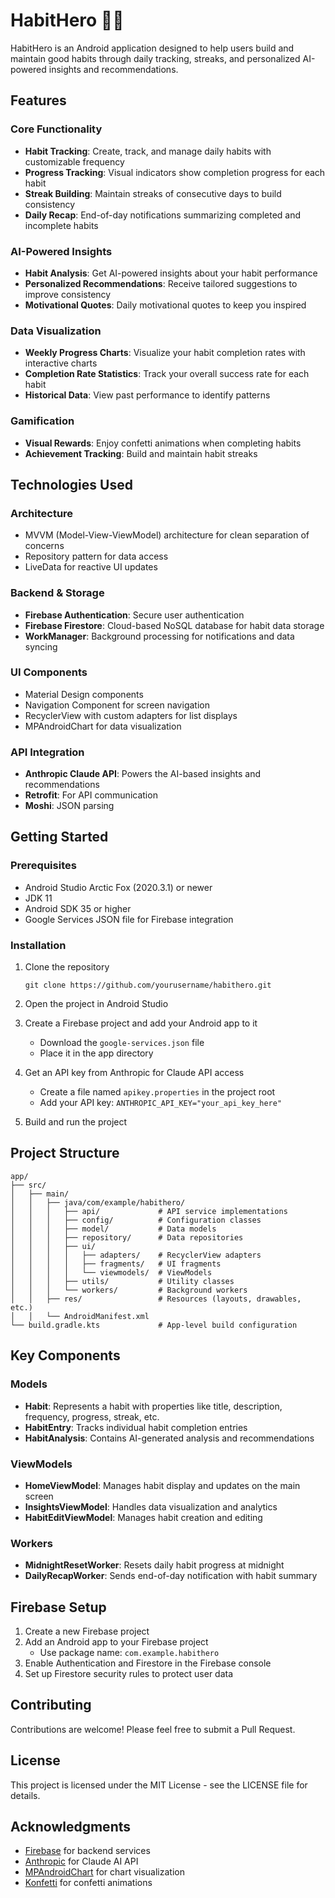 # HabitHero 🦸‍♂️

HabitHero is an Android application designed to help users build and maintain good habits through daily tracking, streaks, and personalized AI-powered insights and recommendations.

## Features

### Core Functionality
- **Habit Tracking**: Create, track, and manage daily habits with customizable frequency
- **Progress Tracking**: Visual indicators show completion progress for each habit
- **Streak Building**: Maintain streaks of consecutive days to build consistency
- **Daily Recap**: End-of-day notifications summarizing completed and incomplete habits

### AI-Powered Insights
- **Habit Analysis**: Get AI-powered insights about your habit performance
- **Personalized Recommendations**: Receive tailored suggestions to improve consistency
- **Motivational Quotes**: Daily motivational quotes to keep you inspired

### Data Visualization
- **Weekly Progress Charts**: Visualize your habit completion rates with interactive charts
- **Completion Rate Statistics**: Track your overall success rate for each habit
- **Historical Data**: View past performance to identify patterns

### Gamification
- **Visual Rewards**: Enjoy confetti animations when completing habits
- **Achievement Tracking**: Build and maintain habit streaks

## Technologies Used

### Architecture
- MVVM (Model-View-ViewModel) architecture for clean separation of concerns
- Repository pattern for data access
- LiveData for reactive UI updates

### Backend & Storage
- **Firebase Authentication**: Secure user authentication
- **Firebase Firestore**: Cloud-based NoSQL database for habit data storage
- **WorkManager**: Background processing for notifications and data syncing

### UI Components
- Material Design components
- Navigation Component for screen navigation
- RecyclerView with custom adapters for list displays
- MPAndroidChart for data visualization

### API Integration
- **Anthropic Claude API**: Powers the AI-based insights and recommendations
- **Retrofit**: For API communication
- **Moshi**: JSON parsing

## Getting Started

### Prerequisites
- Android Studio Arctic Fox (2020.3.1) or newer
- JDK 11
- Android SDK 35 or higher
- Google Services JSON file for Firebase integration

### Installation
1. Clone the repository
   ```
   git clone https://github.com/yourusername/habithero.git
   ```

2. Open the project in Android Studio

3. Create a Firebase project and add your Android app to it
   - Download the `google-services.json` file
   - Place it in the app directory

4. Get an API key from Anthropic for Claude API access
   - Create a file named `apikey.properties` in the project root
   - Add your API key: `ANTHROPIC_API_KEY="your_api_key_here"`

5. Build and run the project

## Project Structure

```
app/
├── src/
│   ├── main/
│   │   ├── java/com/example/habithero/
│   │   │   ├── api/             # API service implementations
│   │   │   ├── config/          # Configuration classes
│   │   │   ├── model/           # Data models
│   │   │   ├── repository/      # Data repositories
│   │   │   ├── ui/
│   │   │   │   ├── adapters/    # RecyclerView adapters
│   │   │   │   ├── fragments/   # UI fragments
│   │   │   │   └── viewmodels/  # ViewModels
│   │   │   ├── utils/           # Utility classes
│   │   │   └── workers/         # Background workers
│   │   ├── res/                 # Resources (layouts, drawables, etc.)
│   │   └── AndroidManifest.xml
└── build.gradle.kts             # App-level build configuration
```

## Key Components

### Models
- **Habit**: Represents a habit with properties like title, description, frequency, progress, streak, etc.
- **HabitEntry**: Tracks individual habit completion entries
- **HabitAnalysis**: Contains AI-generated analysis and recommendations

### ViewModels
- **HomeViewModel**: Manages habit display and updates on the main screen
- **InsightsViewModel**: Handles data visualization and analytics
- **HabitEditViewModel**: Manages habit creation and editing

### Workers
- **MidnightResetWorker**: Resets daily habit progress at midnight
- **DailyRecapWorker**: Sends end-of-day notification with habit summary

## Firebase Setup

1. Create a new Firebase project
2. Add an Android app to your Firebase project
   - Use package name: `com.example.habithero`
3. Enable Authentication and Firestore in the Firebase console
4. Set up Firestore security rules to protect user data

## Contributing

Contributions are welcome! Please feel free to submit a Pull Request.

## License

This project is licensed under the MIT License - see the LICENSE file for details.

## Acknowledgments

- [Firebase](https://firebase.google.com/) for backend services
- [Anthropic](https://www.anthropic.com/) for Claude AI API
- [MPAndroidChart](https://github.com/PhilJay/MPAndroidChart) for chart visualization
- [Konfetti](https://github.com/DanielMartinus/Konfetti) for confetti animations 